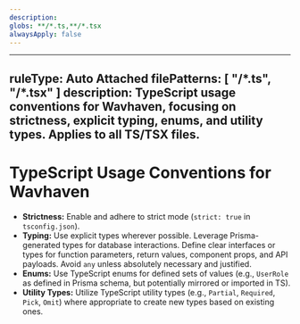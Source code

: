 ```yaml
---
description: 
globs: **/*.ts,**/*.tsx
alwaysApply: false
---
```

---
ruleType: Auto Attached
filePatterns: [ "**/*.ts", "**/*.tsx" ]
description: TypeScript usage conventions for Wavhaven, focusing on strictness, explicit typing, enums, and utility types. Applies to all TS/TSX files.
---
# TypeScript Usage Conventions for Wavhaven

- **Strictness:** Enable and adhere to strict mode (`strict: true` in `tsconfig.json`).
- **Typing:** Use explicit types wherever possible. Leverage Prisma-generated types for database interactions. Define clear interfaces or types for function parameters, return values, component props, and API payloads. Avoid `any` unless absolutely necessary and justified.
- **Enums:** Use TypeScript enums for defined sets of values (e.g., `UserRole` as defined in Prisma schema, but potentially mirrored or imported in TS).
- **Utility Types:** Utilize TypeScript utility types (e.g., `Partial`, `Required`, `Pick`, `Omit`) where appropriate to create new types based on existing ones.